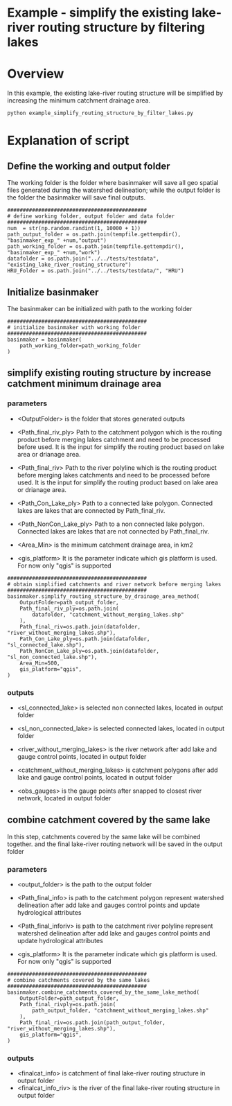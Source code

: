 # Example - simplify the existing lake-river routing structure by filtering lakes
 
# Overview
In this example, the existing lake-river routing structure will be simplified by increasing the minimum catchment drainage area.
 
```
python example_simplify_routing_structure_by_filter_lakes.py
```

# Explanation of script 

## Define the working and output folder 
The working folder is the folder where basinmaker will save all geo spatial files generated during the watershed delineation; while the output folder is the folder the basinmaker will save final outputs.

```
#############################################
# define working folder, output folder amd data folder  
#############################################
num  = str(np.random.randint(1, 10000 + 1))
path_output_folder = os.path.join(tempfile.gettempdir(), "basinmaker_exp_" +num,"output")
path_working_folder = os.path.join(tempfile.gettempdir(), "basinmaker_exp_" +num,"work")
datafolder = os.path.join("../../tests/testdata", "existing_lake_river_routing_structure")
HRU_Folder = os.path.join("../../tests/testdata/", "HRU")
```


## Initialize basinmaker 
The basinmaker can be initialized with path to the working folder 

```
#############################################
# initialize basinmaker with working folder    
#############################################
basinmaker = basinmaker(
    path_working_folder=path_working_folder
)
```

## simplify existing routing structure by increase catchment minimum drainage area 

### parameters 

* \<OutputFolder\> 
      is the folder that stores generated outputs

* \<Path_final_riv_ply\> 
      Path to the catchment polygon which is the routing product before merging lakes catchment and need to be processed before used. It is the input for simplify the routing product based on lake area or drianage area.

* \<Path_final_riv\> 
      Path to the river polyline which is the routing product before merging lakes catchments and need to be processed before used. It is the input for simplify the routing product based on lake area or drianage area.

* \<Path_Con_Lake_ply\> 
      Path to a connected lake polygon. Connected lakes are lakes that are connected by Path_final_riv.

* \<Path_NonCon_Lake_ply\> 
      Path to a non connected lake polygon. Connected lakes are lakes that are not connected by Path_final_riv.

* \<Area_Min\> 
      is the minimum catchment drainage area, in km2      

* \<gis_platform\> 
    It is the parameter indicate which gis platform is used. For now only "qgis" is supported   

```
#############################################
# obtain simplified catchments and river network before merging lakes  
#############################################
basinmaker.simplify_routing_structure_by_drainage_area_method(
    OutputFolder=path_output_folder,
    Path_final_riv_ply=os.path.join(
        datafolder, "catchment_without_merging_lakes.shp"
    ),
    Path_final_riv=os.path.join(datafolder, "river_without_merging_lakes.shp"),
    Path_Con_Lake_ply=os.path.join(datafolder, "sl_connected_lake.shp"),
    Path_NonCon_Lake_ply=os.path.join(datafolder, "sl_non_connected_lake.shp"),
    Area_Min=500,
    gis_platform="qgis",
)
```

### outputs  
* \<sl_connected_lake\> 
      is selected non connected lakes, located in output folder  

* \<sl_non_connected_lake\> 
      is selected connected lakes, located in output folder 

* \<river_without_merging_lakes\> 
      is the river network after add lake and gauge control points, located in output folder  

* \<catchment_without_merging_lakes\> 
      is catchment polygons after add lake and gauge control points, located in output folder 

* \<obs_gauges\> 
      is the gauge points after snapped to closest river network, located in output folder             


## combine catchment covered by the same lake
In this step, catchments covered by the same lake will be combined together. and the final lake-river routing network will be saved in the output folder 

### parameters 

* \<output_folder\> 
      is the path to the output folder  

* \<Path_final_info\> 
      is path to the catchment polygon represent watershed delineation after add lake and gauges control points and update hydrological attributes  

* \<Path_final_inforiv\> 
      is path to the catchment river polyline represent watershed delineation after add lake and gauges control points and update hydrological attributes  

* \<gis_platform\> 
      It is the parameter indicate which gis platform is used. For now only "qgis" is supported  
 
```
#############################################
# combine catchments covered by the same lakes 
#############################################
basinmaker.combine_catchments_covered_by_the_same_lake_method(
    OutputFolder=path_output_folder,
    Path_final_rivply=os.path.join(
        path_output_folder, "catchment_without_merging_lakes.shp"
    ),
    Path_final_riv=os.path.join(path_output_folder, "river_without_merging_lakes.shp"),
    gis_platform="qgis",
)
```
### outputs  
* \<finalcat_info\> 
      is catchment of final lake-river routing structure in output folder 
* \<finalcat_info_riv\> 
      is the river of the final lake-river routing structure in output folder  
